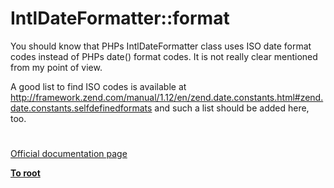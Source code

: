 # IntlDateFormatter::format





You should know that PHPs IntlDateFormatter class uses ISO date format codes instead of PHPs date() format codes. It is not really clear mentioned from my point of view.

A good list to find ISO codes is available at http://framework.zend.com/manual/1.12/en/zend.date.constants.html#zend.date.constants.selfdefinedformats and such a list should be added here, too.

  

#

[Official documentation page](https://www.php.net/manual/en/intldateformatter.format.php)

**[To root](/README.md)**